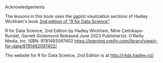 Acknowledgements

The lessons in this book uses the ggplot visulization sections of Hadley Wickham's book [2nd edition of "R for Data Science"](https://r4ds.hadley.nz/).


R for Data Science, 2nd Edition
by Hadley Wickham, Mine Çetinkaya-Rundel, Garrett Grolemund
Released June 2023
Publisher(s): O'Reilly Media, Inc.
ISBN: 9781492097402
https://learning.oreilly.com/library/view/r-for-data/9781492097402/

The website for R for Data Science, 2nd Edition is at http://r4ds.hadley.nz/

